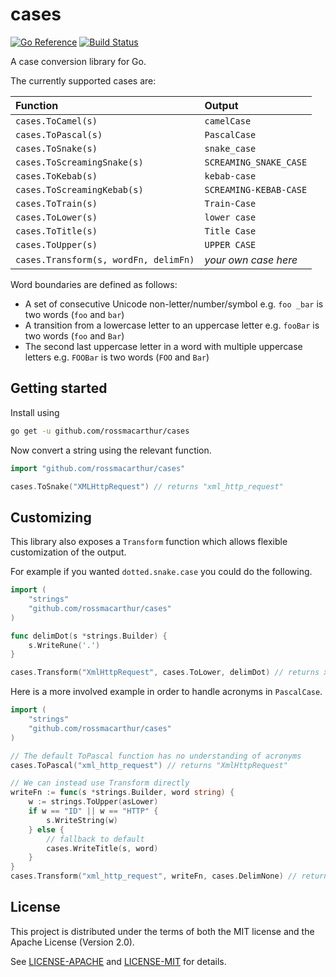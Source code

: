 # cases

[![Go Reference](https://pkg.go.dev/badge/rossmacarthur/cases/format.svg)](https://pkg.go.dev/github.com/rossmacarthur/cases)
[![Build Status](https://img.shields.io/github/actions/workflow/status/rossmacarthur/cases/build.yaml?branch=trunk)](https://github.com/rossmacarthur/cases/actions/workflows/build.yaml)

A case conversion library for Go.

The currently supported cases are:

| Function                              | Output                 |
| :------------------------------------ | :--------------------- |
| `cases.ToCamel(s)`                    | `camelCase`            |
| `cases.ToPascal(s)`                   | `PascalCase`           |
| `cases.ToSnake(s)`                    | `snake_case`           |
| `cases.ToScreamingSnake(s)`           | `SCREAMING_SNAKE_CASE` |
| `cases.ToKebab(s)`                    | `kebab-case`           |
| `cases.ToScreamingKebab(s)`           | `SCREAMING-KEBAB-CASE` |
| `cases.ToTrain(s)`                    | `Train-Case`           |
| `cases.ToLower(s)`                    | `lower case`           |
| `cases.ToTitle(s)`                    | `Title Case`           |
| `cases.ToUpper(s)`                    | `UPPER CASE`           |
| `cases.Transform(s, wordFn, delimFn)` | *your own case here*   |

Word boundaries are defined as follows:
- A set of consecutive Unicode non-letter/number/symbol e.g. `foo _bar` is two
  words (`foo` and `bar`)
- A transition from a lowercase letter to an uppercase letter e.g. `fooBar` is
  two words (`foo` and `Bar`)
- The second last uppercase letter in a word with multiple uppercase letters
  e.g. `FOOBar` is two words (`FOO` and `Bar`)

## Getting started

Install using

```sh
go get -u github.com/rossmacarthur/cases
```

Now convert a string using the relevant function.

```go
import "github.com/rossmacarthur/cases"

cases.ToSnake("XMLHttpRequest") // returns "xml_http_request"
```

## Customizing

This library also exposes a `Transform` function which allows flexible
customization of the output.

For example if you wanted `dotted.snake.case` you could do the following.

```go
import (
    "strings"
    "github.com/rossmacarthur/cases"
)

func delimDot(s *strings.Builder) {
    s.WriteRune('.')
}

cases.Transform("XmlHttpRequest", cases.ToLower, delimDot) // returns xml.http.request
```

Here is a more involved example in order to handle acronyms in `PascalCase`.

```go
import (
    "strings"
    "github.com/rossmacarthur/cases"
)

// The default ToPascal function has no understanding of acronyms
cases.ToPascal("xml_http_request") // returns "XmlHttpRequest"

// We can instead use Transform directly
writeFn := func(s *strings.Builder, word string) {
    w := strings.ToUpper(asLower)
    if w == "ID" || w == "HTTP" {
        s.WriteString(w)
    } else {
        // fallback to default
        cases.WriteTitle(s, word)
    }
}
cases.Transform("xml_http_request", writeFn, cases.DelimNone) // returns "XMLHTTPRequest"
```

## License

This project is distributed under the terms of both the MIT license and the
Apache License (Version 2.0).

See [LICENSE-APACHE](LICENSE-APACHE) and [LICENSE-MIT](LICENSE-MIT) for details.
